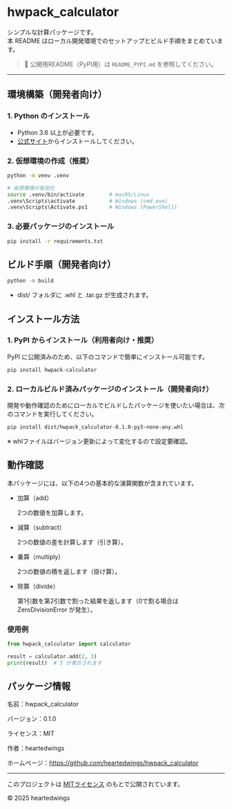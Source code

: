 # hwpack_calculator

シンプルな計算パッケージです。  
本 README はローカル開発環境でのセットアップとビルド手順をまとめています。

> 📄 公開用README（PyPI用）は `README_PYPI.md` を参照してください。

---

## 環境構築（開発者向け）

### 1. Python のインストール

- Python 3.6 以上が必要です。  
- [公式サイト](https://www.python.org/downloads/)からインストールしてください。

### 2. 仮想環境の作成（推奨）

```bash
python -m venv .venv

# 仮想環境の有効化
source .venv/bin/activate        # macOS/Linux
.venv\Scripts\activate           # Windows (cmd.exe)
.venv\Scripts\Activate.ps1       # Windows (PowerShell)
```

### 3. 必要パッケージのインストール
```bash
pip install -r requirements.txt
```

## ビルド手順（開発者向け）
```bash
python -m build
```
- dist/ フォルダに .whl と .tar.gz が生成されます。

## インストール方法
### 1. PyPI からインストール（利用者向け・推奨）
PyPI に公開済みのため、以下のコマンドで簡単にインストール可能です。
```bash
pip install hwpack-calculator
```

### 2. ローカルビルド済みパッケージのインストール（開発者向け）
開発や動作確認のためにローカルでビルドしたパッケージを使いたい場合は、次のコマンドを実行してください。
```bash
pip install dist/hwpack_calculator-0.1.0-py3-none-any.whl
```
※ whlファイルはバージョン更新によって変化するので設定要確認。

## 動作確認
本パッケージには、以下の4つの基本的な演算関数が含まれています。

- 加算（add）

  2つの数値を加算します。

- 減算（subtract）

  2つの数値の差を計算します（引き算）。

- 乗算（multiply）

  2つの数値の積を返します（掛け算）。

- 除算（divide）

  第1引数を第2引数で割った結果を返します（0で割る場合は ZeroDivisionError が発生）。


### 使用例
```python
from hwpack_calculator import calculator

result = calculator.add(2, 3)
print(result)  # 5 が表示されます
```

## パッケージ情報
名前：hwpack_calculator

バージョン：0.1.0

ライセンス：MIT

作者：heartedwings

ホームページ：https://github.com/heartedwings/hwpack_calculator

---
このプロジェクトは [MITライセンス](https://opensource.org/licenses/MIT) のもとで公開されています。

© 2025 heartedwings
